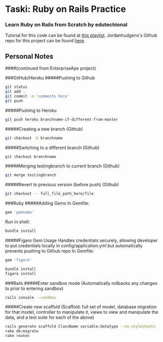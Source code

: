 Taski: Ruby on Rails Practice
========================================

### Learn Ruby on Rails from Scratch by edutechional

Tutorial for this code can be found at [this playlist](https://www.youtube.com/playlist?list=PLgYiyoyNPrv81SdYk-eoMFacl-CJTO_xa). Jordanhudgens's Github repo for this project can be found [here](https://github.com/jordanhudgens/taski).


## Personal Notes
####(continued from EnterpriseApe project)

###GitHub/Heroku
#####Pushing to Github
```bash
git status
git add .
git commit -m 'comments here'
git push
```

#####Pushing to Heroku
```bash
git push heroku branchname-if-different-from-master
```

#####Creating a new branch (Github)
```bash
git checkout -b branchname
```

#####Switching to a different branch (Github)
```bash
git checkout branchname
```

#####Merging testingbranch to current branch (Github)
```bash
git merge testingbranch
```

#####Revert to previous version (before push) (Github)
```bash
git checkout -- full_file_path_here/file
```


###Ruby
#####Adding Gems
In Gemfile:
```ruby
gem 'gemname'
```
Run in shell:
```bash
bundle install
```

#####Figaro Gem Usage
Handles credentials securely, allowing developer to put credentials locally in config/application.yml but automatically prevents pushing to Github repo
In Gemfile:
```ruby
gem 'figaro'
```
```bash
bundle install
figaro install
```


###Rails
#####Enter sandbox mode
(Automatically rollbacks any changes to prior to entering sandbox)
```bash
rails console --sandbox
```

#####Create new scaffold
(Scaffold: full set of model, database migration for that model, controller to manipulate it, views to view and manipulate the data, and a test suite for each of the above)
```bash
rails generate scaffold ClassName variable:datatype --no-stylesheets
rake db:migrate
rake routes
```
